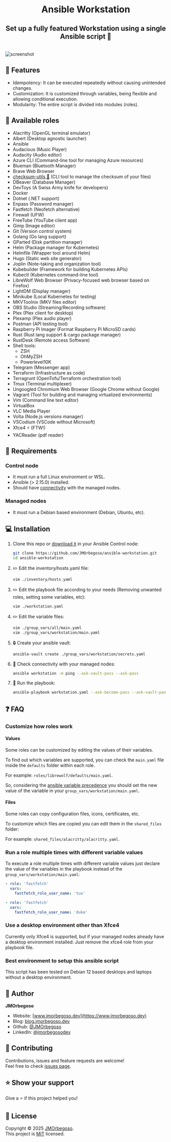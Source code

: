 <h1 align="center">Ansible Workstation</h1>
<h2 align="center">Set up a fully featured Workstation using a single Ansible script 🚀</h2>
<br/>

<img src="https://raw.githubusercontent.com/JMOrbegoso/ansible-workstation/refs/heads/main/docs/assets/virtualbox_debian_12.webp" alt="screenshot"/>

## 🌟 Features

- Idempotency: It can be executed repeatedly without causing unintended changes.
- Customization: It is customized through variables, being flexible and allowing conditional execution.
- Modularity: The entire script is divided into modules (roles).

## 🔘 Available roles

- Alacritty (OpenGL terminal emulator)
- Albert (Desktop agnostic launcher)
- Ansible
- Audacious (Music Player)
- Audacity (Audio editor)
- Azure CLI (Command-line tool for managing Azure resources)
- Blueman (Bluetooth Manager)
- Brave Web Browser
- [checksum-utils 👀](https://github.com/JMOrbegoso/checksum-utils) (CLI tool to manage the checksum of your files)
- DBeaver (Database Manager)
- DevToys (A Swiss Army knife for developers)
- Docker
- Dotnet (.NET support)
- Enpass (Password manager)
- Fastfetch (Neofetch alternative)
- Firewall (UFW)
- FreeTube (YouTube client app)
- Gimp (Image editor)
- Git (Version control system)
- Golang (Go lang support)
- GParted (Disk partition manager)
- Helm (Package manager for Kubernetes)
- Helmfile (Wrapper tool around Helm)
- Hugo (Static web site generator)
- Joplin (Note-taking and organization tool)
- Kubebuilder (Framework for building Kubernetes APIs)
- Kubectl (Kubernetes command-line tool)
- LibreWolf Web Browser (Privacy-focused web browser based on Firefox)
- LightDM (Display manager)
- Minikube (Local Kubernetes for testing)
- MKVToolnix (MKV files editor)
- OBS Studio (Streaming/Recording software)
- Plex (Plex client for desktop)
- Plexamp (Plex audio player)
- Postman (API testing tool)
- Raspberry Pi Imager (Format Raspberry Pi MicroSD cards)
- Rust (Rust lang support & cargo package manager)
- RustDesk (Remote access Software)
- Shell tools:
  - ZSH
  - OhMyZSH
  - Powerlevel10K
- Telegram (Messenger app)
- Terraform (Infrastructure as code)
- Terragrunt (OpenTofu/Terraform orchestration tool)
- Tmux (Terminal multiplexer)
- Ungoogled Chromium Web Browser (Google Chrome without Google)
- Vagrant (Tool for building and managing virtualized environments)
- Vim (Command line text editor)
- VirtualBox
- VLC Media Player
- Volta (Node.js versions manager)
- VSCodium (VSCode without Microsoft)
- Xfce4 ⚡ (FTW!)
- YACReader (pdf reader)

## 📌 Requirements

### Control node

- It must run a full Linux environment or WSL.
- Ansible (> 2.15.0) installed.
- Should have [connectivity](https://docs.ansible.com/ansible/latest/inventory_guide/intro_inventory.html#connecting-to-hosts-behavioral-inventory-parameters) with the managed nodes.

### Managed nodes

- It must run a Debian based environment (Debian, Ubuntu, etc).

## 💻 Installation

1. Clone this repo or [download it](https://github.com/JMOrbegoso/ansible-homeserver/archive/refs/heads/main.zip) in your Ansible Control node:

   ```BASH
   git clone https://github.com/JMOrbegoso/ansible-workstation.git
   cd ansible-workstation
   ```

2. ✏️ Edit the inventory/hosts.yaml file:

   ```BASH
   vim ./inventory/hosts.yaml
   ```

3. ✏️ Edit the playbook file according to your needs (Removing unwanted roles, setting some variables, etc):

   ```BASH
   vim ./workstation.yaml
   ```

4. ✏️ Edit the variable files:

   ```BASH
   vim ./group_vars/all/main.yaml
   vim ./group_vars/workstation/main.yaml
   ```

5. 🔒 Create your ansible vault:

   ```BASH
   ansible-vault create ./group_vars/workstation/secrets.yaml
   ```

6. 🛜 Check connectivity with your managed nodes:

   ```BASH
   ansible workstation -m ping --ask-vault-pass --ask-pass
   ```

7. 🚀 Run the playbook:

   ```BASH
   ansible-playbook workstation.yaml --ask-become-pass --ask-vault-pass --ask-pass
   ```

## ❓ FAQ

### Customize how roles work

#### Values

Some roles can be customized by editing the values ​​of their variables.

To find out which variables are supported, you can check the `main.yaml` file inside the `defaults` folder within each role.

For example: `roles/librewolf/defaults/main.yaml`.

So, considering the [ansible variable precedence](https://docs.ansible.com/ansible/latest/playbook_guide/playbooks_variables.html#understanding-variable-precedence) you should set the new value of the variable in your `group_vars/workstation/main.yaml`.

#### Files

Some roles can copy configuration files, icons, certificates, etc.

To customize which files are copied you can edit them in the `shared_files` folder:

For example: `shared_files/alacritty/alacritty.yaml`.

### Run a role multiple times with different variable values

To execute a role multiple times with different variable values just declare the value of the variables in the playbook instead of the `group_vars/workstation/main.yaml`:

```YAML
- role: 'fastfetch'
  vars:
    fastfetch_role_user_name: 'tux'

- role: 'fastfetch'
  vars:
    fastfetch_role_user_name: 'duke'
```

### Use a desktop environment other than Xfce4

Currently only Xfce4 is supported, but if your managed nodes already have a desktop environment installed: Just remove the xfce4 role from your playbook file.

### Best environment to setup this ansible script

This script has been tested on Debian 12 based desktops and laptops without a desktop environment.

## 👤 Author

**JMOrbegoso**

- Website: [www.jmorbegoso.dev](https://www.jmorbegoso.dev)
- Blog: [blog.jmorbegoso.dev](https://blog.jmorbegoso.dev)
- Github: [@JMOrbegoso](https://github.com/JMOrbegoso)
- LinkedIn: [@jmorbegosodev](https://www.linkedin.com/in/jmorbegosodev)

## 🤝 Contributing

Contributions, issues and feature requests are welcome!<br />Feel free to check [issues page](https://github.com/JMOrbegoso/ansible-workstation/issues).

## ⭐️ Show your support

Give a ⭐️ if this project helped you!

## 📝 License

Copyright © 2025 [JMOrbegoso](https://github.com/JMOrbegoso).<br />
This project is [MIT](https://github.com/JMOrbegoso/ansible-workstation/blob/main/LICENSE) licensed.
